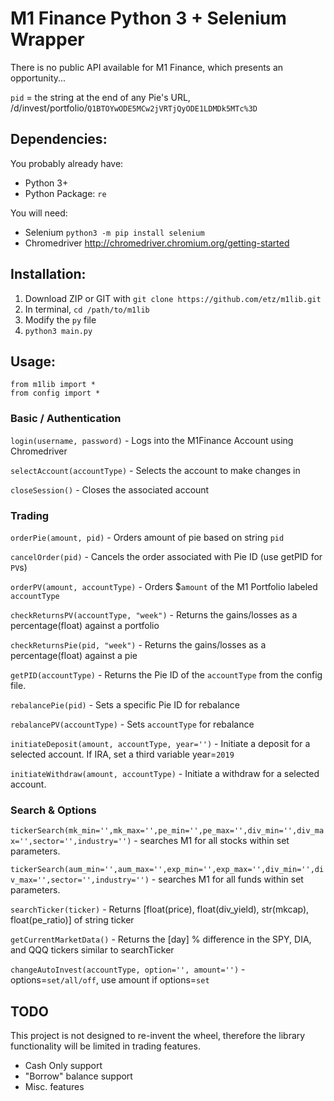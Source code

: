 # M1 Finance Python 3 + Selenium Wrapper

There is no public API available for M1 Finance, which presents an opportunity...

`pid` = the string at the end of any Pie's URL, /d/invest/portfolio/`Q1BTOYwODE5MCw2jVRTjQyODE1LDMDk5MTc%3D`


## Dependencies:

You probably already have:
- Python 3+
- Python Package: `re`

You will need:
- Selenium `python3 -m pip install selenium`
- Chromedriver http://chromedriver.chromium.org/getting-started

## Installation:

1. Download ZIP or GIT with ```git clone https://github.com/etz/m1lib.git```
3. In terminal, ```cd /path/to/m1lib```
4. Modify the `py` file
5. `python3 main.py`


## Usage:

```
from m1lib import *
from config import *
```

### Basic / Authentication

`login(username, password)` - Logs into the M1Finance Account using Chromedriver

`selectAccount(accountType)` - Selects the account to make changes in

`closeSession()` - Closes the associated account

### Trading

`orderPie(amount, pid)` - Orders amount of pie based on string `pid`

`cancelOrder(pid)` - Cancels the order associated with Pie ID (use getPID for `PV`s)

`orderPV(amount, accountType)` - Orders $`amount` of the M1 Portfolio labeled `accountType`

`checkReturnsPV(accountType, "week")` - Returns the gains/losses as a percentage(float) against a portfolio

`checkReturnsPie(pid, "week")` - Returns the gains/losses as a percentage(float) against a pie

`getPID(accountType)` - Returns the Pie ID of the `accountType` from the config file.

`rebalancePie(pid)` - Sets a specific Pie ID for rebalance

`rebalancePV(accountType)` - Sets `accountType` for rebalance

`initiateDeposit(amount, accountType, year='')` - Initiate a deposit for a selected account. If IRA, set a third variable year=`2019`

`initiateWithdraw(amount, accountType)` - Initiate a withdraw for a selected account.

### Search & Options

`tickerSearch(mk_min='',mk_max='',pe_min='',pe_max='',div_min='',div_max='',sector='',industry='')` - searches M1 for all stocks within set parameters. 

`tickerSearch(aum_min='',aum_max='',exp_min='',exp_max='',div_min='',div_max='',sector='',industry='')` - searches M1 for all funds within set parameters.

`searchTicker(ticker)` -  Returns [float(price), float(div_yield), str(mkcap), float(pe_ratio)] of string ticker

`getCurrentMarketData()` - Returns the [day] % difference in the SPY, DIA, and QQQ tickers similar to searchTicker

`changeAutoInvest(accountType, option='', amount='')` - options=`set/all/off`, use amount if options=`set`


## TODO

This project is not designed to re-invent the wheel, therefore the library functionality will be limited in trading features.

- Cash Only support
- "Borrow" balance support
- Misc. features
